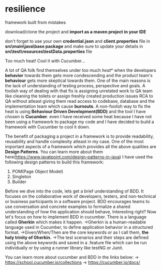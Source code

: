 # resilience
framework built from mistakes

download/clone the project and **import as a maven project in your IDE**

don't forget to use your own **credential.json** and **client.properties** file in **src\main\java\base package**
and make sure to update your details in **src\test\resources\testData.properties** file

Too much heat! Cool it with Cucumber...

A lot of QA folk find themselves under too much *heat** when the developers **behavior** towards them gets more condescending and the product team's **behaviour** gets more skeptical towards them. One of the main reasons is the lack of understanding of testing process, perspective and goals. A foolish way of dealing with that fix is assigning unrelated work to QA team like cleaning the toilets or assign freshly created production issues RCA to QA without atleast giving them read access to codebase, database and the implementation team which cause **burnouts**. A non-foolish way to fix the heat is using **Behaviour Driven Development(BDD)** and the tool I have chosen is **Cucumber**. even I have received some heat because I have not been using a framework to package my code and I have decided to build a framework with Cucumber to cool it down.

The benefit of packaging a project in a framework is to provide readability, reusability and handle complexity atleast in my case. One of the most important aspects of a framework which provides all the above qualities are **Design Patterns**. You can learn more about them here(https://www.javatpoint.com/design-patterns-in-java)
I have used the following design patterns to build this framework:
1. POM(Page Object Model)
2. Singleton
3. Builder

Before we dive into the code, lets get a brief understanding of BDD. It focuses on the collaborative work of developers, testers, and non-technical or business participants in a software project. BDD encourages teams to use conversation and concrete examples to formalize a shared understanding of how the application should behave, Interesting right?
Now let's focus on how to implement BDD in cucumber. There is a language called **Gherkin** which makes it happen. 
->Gherkin is a human-readable language used in Cucumber, to define application behavior in a structured format. 
->Given/When/Then are the core keywords or as I call them, **the holy trinity of Gherkin.**
->The test scenarios and their steps are defined using the above keywords and saved in a .feature file which can be run individually or by using a runner library like testNG or Junit.

You can learn more about cucumber and BDD in the links below:
-> https://school.cucumber.io/collections
-> https://cucumber.io/docs/
